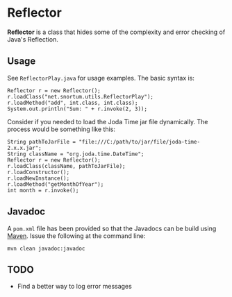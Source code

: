 # Reflector

**Reflector** is a class that hides some of the complexity and error checking of Java's Reflection.

## Usage

See `ReflectorPlay.java` for usage examples.  The basic syntax is:

    Reflector r = new Reflector();
    r.loadClass("net.snortum.utils.ReflectorPlay");
    r.loadMethod("add", int.class, int.class);
    System.out.println("Sum: " + r.invoke(2, 3));

Consider if you needed to load the Joda Time jar file dynamically.  The process would be something like this:

    String pathToJarFile = "file:///C:/path/to/jar/file/joda-time-2.x.x.jar";
    String className = "org.joda.time.DateTime";
    Reflector r = new Reflector();
    r.loadClass(className, pathToJarFile);
    r.loadConstructor();
    r.loadNewInstance();
    r.loadMethod("getMonthOfYear");
    int month = r.invoke();

## Javadoc

A `pom.xml` file has been provided so that the Javadocs can be build using [Maven](https://maven.apache.org/).  Issue the following at the command line:

    mvn clean javadoc:javadoc

## TODO

* Find a better way to log error messages